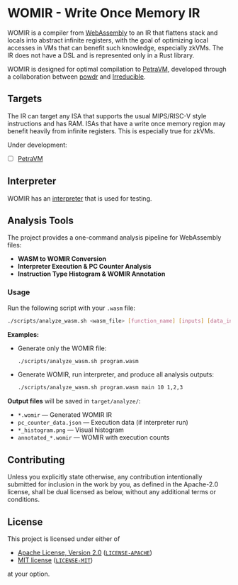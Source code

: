 # WOMIR - Write Once Memory IR

WOMIR is a compiler from [WebAssembly](https://webassembly.org/) to an IR that flattens stack and locals into abstract infinite registers, with the goal of optimizing local accesses in VMs that can benefit such knowledge, especially zkVMs. The IR does not have a DSL and is represented only in a Rust library.

WOMIR is designed for optimal compilation to [PetraVM](https://github.com/PetraProver/PetraVM), developed through a collaboration between [powdr](https://www.powdr.org/) and [Irreducible](https://www.irreducible.com/).

## Targets

The IR can target any ISA that supports the usual MIPS/RISC-V style instructions and has RAM. ISAs that have a write once memory region may benefit heavily from infinite registers. This is especially true for zkVMs.

Under development:

- [ ] [PetraVM](https://github.com/PetraProver/PetraVM)

## Interpreter

WOMIR has an [interpreter](https://github.com/powdr-labs/womir/blob/main/src/interpreter.rs) that is used for testing.

## Analysis Tools

The project provides a one-command analysis pipeline for WebAssembly files:

- **WASM to WOMIR Conversion**
- **Interpreter Execution & PC Counter Analysis**
- **Instruction Type Histogram & WOMIR Annotation**

### Usage

Run the following script with your `.wasm` file:

```bash
./scripts/analyze_wasm.sh <wasm_file> [function_name] [inputs] [data_inputs]
```

**Examples:**
- Generate only the WOMIR file:
  ```bash
  ./scripts/analyze_wasm.sh program.wasm
  ```
- Generate WOMIR, run interpreter, and produce all analysis outputs:
  ```bash
  ./scripts/analyze_wasm.sh program.wasm main 10 1,2,3
  ```

**Output files** will be saved in `target/analyze/`:
- `*.womir` — Generated WOMIR IR
- `pc_counter_data.json` — Execution data (if interpreter run)
- `*_histogram.png` — Visual histogram
- `annotated_*.womir` — WOMIR with execution counts

## Contributing

Unless you explicitly state otherwise, any contribution intentionally submitted
for inclusion in the work by you, as defined in the Apache-2.0 license, shall be
dual licensed as below, without any additional terms or conditions.

## License

This project is licensed under either of

<!-- markdown-link-check-disable -->
- [Apache License, Version 2.0](https://www.apache.org/licenses/LICENSE-2.0) ([`LICENSE-APACHE`](LICENSE-APACHE))
- [MIT license](https://opensource.org/licenses/MIT) ([`LICENSE-MIT`](LICENSE-MIT))
<!-- markdown-link-check-enable -->

at your option.
